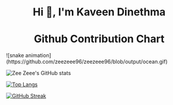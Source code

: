 <h1 align="center">Hi 👋, I'm Kaveen Dinethma</h1>

<h1 align="center">Github Contribution Chart</h1>
![snake animation](https://github.com/zeezeee96/zeezeee96/blob/output/ocean.gif)

<div>

![Zee Zeee's GitHub stats](https://github-readme-stats.vercel.app/api?username=zeezeee96&show_icons=true&rank_icon=github&show=prs_merged&theme=slateorange&title_color=f34213&text_color=0c0c0c&icon_color=0c0c0c&locale=en&hide_border=true&bg_color=bbb8b2)

[![Top Langs](https://github-readme-stats.vercel.app/api/top-langs/?username=zeezeee96&layout=donut&theme=slateorange&title_color=f34213&text_color=0c0c0c&icon_color=0c0c0c&layout=compact&hide_border=true&bg_color=bbb8b2)](https://github.com/zeezeee96/github-readme-stats)
</div>
</div>


[![GitHub Streak](https://streak-stats.demolab.com/?user=zeezeee96&theme=dark)](https://git.io/streak-stats)
<!--
**zeezeee96/zeezeee96** is a ✨ _special_ ✨ repository because its `README.md` (this file) appears on your GitHub profile.

Here are some ideas to get you started:

- 🔭 I’m currently working on ...
- 🌱 I’m currently learning ...
- 👯 I’m looking to collaborate on ...
- 🤔 I’m looking for help with ...
- 💬 Ask me about ...
- 📫 How to reach me: ...
- 😄 Pronouns: ...
- ⚡ Fun fact: ...
-->

